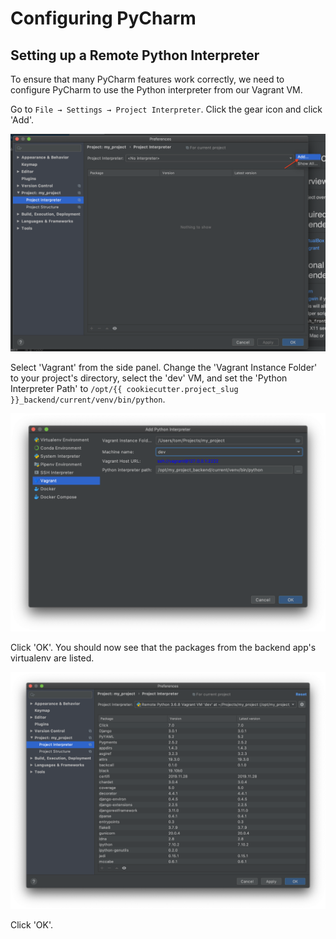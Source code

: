 # Configuring PyCharm

## Setting up a Remote Python Interpreter

To ensure that many PyCharm features work correctly, we need to configure PyCharm to use
the Python interpreter from our Vagrant VM.

Go to `File → Settings → Project Interpreter`. Click the gear icon and click 'Add'.

![Add Project Interpreter](images/add-project-interpreter.png "Add Project Interpreter")

Select 'Vagrant' from the side panel. Change the 'Vagrant Instance Folder' to your
project's directory, select the 'dev' VM, and set the 'Python Interpreter Path' to
`/opt/{{ cookiecutter.project_slug }}_backend/current/venv/bin/python`.

![Configure Vagrant Interpreter](images/configure-vagrant-interpreter.png "Configure Vagrant Interpreter")

Click 'OK'. You should now see that the packages from the backend app's virtualenv are
listed.

![Vagrant Interpreter](images/vagrant-interpreter.png "Vagrant Interpreter")

Click 'OK'. 